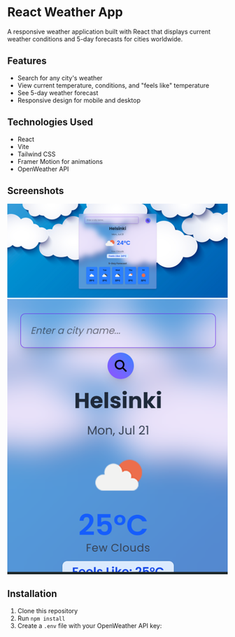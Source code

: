 # React Weather App

A responsive weather application built with React that displays current weather conditions and 5-day forecasts for cities worldwide.

## Features

- Search for any city's weather
- View current temperature, conditions, and "feels like" temperature
- See 5-day weather forecast
- Responsive design for mobile and desktop

## Technologies Used

- React
- Vite
- Tailwind CSS
- Framer Motion for animations
- OpenWeather API

## Screenshots

![Desktop View](public/screenshots/desktop.png)
![Mobile View](public/screenshots/mobile.png)

## Installation

1. Clone this repository
2. Run `npm install`
3. Create a `.env` file with your OpenWeather API key:
